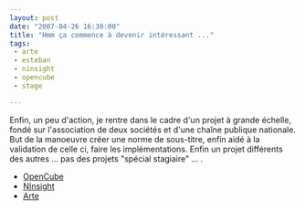 ```yaml
---
layout: post
date: "2007-04-26 16:30:00"
title: "Hmm ça commence à devenir intéressant ..."
tags:
 - arte
 - esteban
 - ninsight
 - opencube
 - stage

---
```


Enfin, un peu d'action, je rentre dans le cadre d'un projet à grande échelle, fondé sur l'association de deux sociétés et d'une chaîne publique nationale. But de la manoeuvre créer une norme de sous-titre, enfin aidé à la validation de celle ci, faire les implémentations. Enfin un projet différents des autres ... pas des projets "spécial stagiaire" ... .

  * [OpenCube](http://www.opencubetech.com/)
  * [NInsight](http://www.ninsight.com/)
  * [Arte](http://www.arte.tv/)
